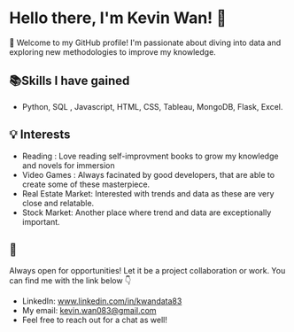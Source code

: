 # Hello there, I'm Kevin Wan! 👋


🙌 Welcome to my GitHub profile! I'm passionate about diving into data and exploring new methodologies to improve my knowledge.

## 📚Skills I have gained

- Python, SQL , Javascript, HTML, CSS, Tableau, MongoDB, Flask, Excel.



## 💡 Interests
- Reading : Love reading self-improvment books to grow my knowledge and novels for immersion
- Video Games : Always facinated by good developers, that are able to create some of these masterpiece.
- Real Estate Market: Interested with trends and data as these are very close and relatable.
- Stock Market: Another place where trend and data are exceptionally important.



## 💪
Always open for opportunities! Let it be a project collaboration or work. You can find me with the link below 👇 
- LinkedIn: www.linkedin.com/in/kwandata83
- My email: kevin.wan083@gmail.com
- Feel free to reach out for a chat as well!
